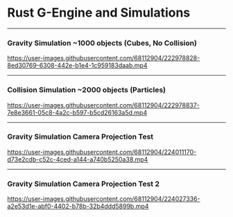 # Rust G-Engine and Simulations

___


### Gravity Simulation ~1000 objects (Cubes, No Collision)
https://user-images.githubusercontent.com/68112904/222978828-8ed30769-6308-442e-b1e4-1c959183daab.mp4

___

### Collision Simulation ~2000 objects (Particles)
https://user-images.githubusercontent.com/68112904/222978837-7e8e3661-05c8-4a2c-b597-b5cd26163a5d.mp4

___

### Gravity Simulation Camera Projection Test
https://user-images.githubusercontent.com/68112904/224011170-d73e2cdb-c52c-4ced-a144-a740b5250a38.mp4

___

### Gravity Simulation Camera Projection Test 2
https://user-images.githubusercontent.com/68112904/224027336-a2e53d1e-abf0-4402-b78b-32b4ddd5899b.mp4

